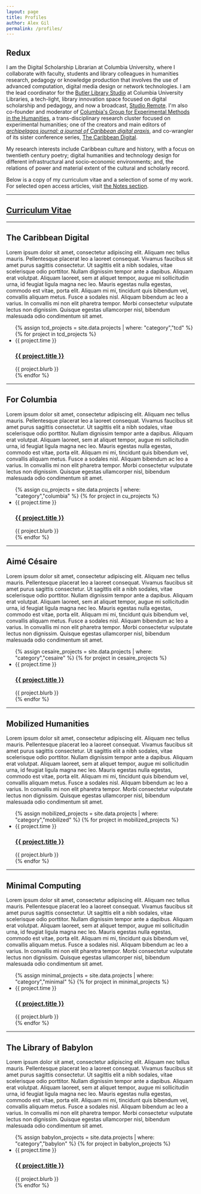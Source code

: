 ```yaml
---
layout: page
title: Profiles
author: Alex Gil
permalink: /profiles/
---
```


## Redux

I am the Digital Scholarship Librarian at Columbia University, where I collaborate with faculty, students and library colleagues in humanities research, pedagogy or knowledge production that involves the use of advanced computation, digital media design or network technologies. I am the lead coordinator for the [Butler Library Studio](https://studio.cul.columbia.edu/) at Columbia University Libraries, a tech-light, library innovation space focused on digital scholarship and pedagogy, and now a broadcast, [Studio Remote](https://www.twitch.tv/culstudio). I'm also co-founder and moderator of [Columbia's Group for Experimental Methods in the Humanities](http://xpmethod.plaintext.in/), a trans-disciplinary research cluster focused on experimental humanities; one of the creators and main editors of *[archipelagos journal: a journal of Caribbean digital praxis](http://archipelagosjournal.org/)*, and co-wrangler of its sister conference series, [The Caribbean Digital](http://caribbeandigitalnyc.net/). 

My research interests include Caribbean culture and history, with a focus on twentieth century poetry; digital humanities and technology design for different infrastructural and socio-economic environments; and, the relations of power and material extent of the cultural and scholarly record. 

Below is a copy of my curriculum vitae and a selection of some of my work. For selected open access articles, visit [the Notes section]({{site.baseurl}}/archive/). 

---
<h2><a class="post-link" target="_blank" href="{{site.baseurl}}/docs/gil-cv.pdf">Curriculum Vitae</a>
</h2>

---


## The Caribbean Digital

Lorem ipsum dolor sit amet, consectetur adipiscing elit. Aliquam nec tellus mauris. Pellentesque placerat leo a laoreet consequat. Vivamus faucibus sit amet purus sagittis consectetur. Ut sagittis elit a nibh sodales, vitae scelerisque odio porttitor. Nullam dignissim tempor ante a dapibus. Aliquam erat volutpat. Aliquam laoreet, sem at aliquet tempor, augue mi sollicitudin urna, id feugiat ligula magna nec leo. Mauris egestas nulla egestas, commodo est vitae, porta elit. Aliquam mi mi, tincidunt quis bibendum vel, convallis aliquam metus. Fusce a sodales nisl. Aliquam bibendum ac leo a varius. In convallis mi non elit pharetra tempor. Morbi consectetur vulputate lectus non dignissim. Quisque egestas ullamcorper nisl, bibendum malesuada odio condimentum sit amet.

<ul class="post-list">
{% assign tcd_projects = site.data.projects | where: "category","tcd" %}
{% for project in tcd_projects %}
    <li>
        <span class="post-meta">{{ project.time }}</span>
        <h3>
          <a class="post-link" href="{{ project.url | prepend: site.baseurl }}">{{ project.title }}</a>
        </h3>
        <span>{{ project.blurb }}</span>
    </li>
{% endfor %}
</ul> 

---

## For Columbia

Lorem ipsum dolor sit amet, consectetur adipiscing elit. Aliquam nec tellus mauris. Pellentesque placerat leo a laoreet consequat. Vivamus faucibus sit amet purus sagittis consectetur. Ut sagittis elit a nibh sodales, vitae scelerisque odio porttitor. Nullam dignissim tempor ante a dapibus. Aliquam erat volutpat. Aliquam laoreet, sem at aliquet tempor, augue mi sollicitudin urna, id feugiat ligula magna nec leo. Mauris egestas nulla egestas, commodo est vitae, porta elit. Aliquam mi mi, tincidunt quis bibendum vel, convallis aliquam metus. Fusce a sodales nisl. Aliquam bibendum ac leo a varius. In convallis mi non elit pharetra tempor. Morbi consectetur vulputate lectus non dignissim. Quisque egestas ullamcorper nisl, bibendum malesuada odio condimentum sit amet. 

<ul class="post-list">
{% assign cu_projects = site.data.projects | where: "category","columbia" %}
{% for project in cu_projects %}
    <li>
        <span class="post-meta">{{ project.time }}</span>
        <h3>
          <a class="post-link" href="{{ project.url | prepend: site.baseurl }}">{{ project.title }}</a>
        </h3>
        <span>{{ project.blurb }}</span>
    </li>
{% endfor %}
</ul> 

---

## Aimé Césaire

Lorem ipsum dolor sit amet, consectetur adipiscing elit. Aliquam nec tellus mauris. Pellentesque placerat leo a laoreet consequat. Vivamus faucibus sit amet purus sagittis consectetur. Ut sagittis elit a nibh sodales, vitae scelerisque odio porttitor. Nullam dignissim tempor ante a dapibus. Aliquam erat volutpat. Aliquam laoreet, sem at aliquet tempor, augue mi sollicitudin urna, id feugiat ligula magna nec leo. Mauris egestas nulla egestas, commodo est vitae, porta elit. Aliquam mi mi, tincidunt quis bibendum vel, convallis aliquam metus. Fusce a sodales nisl. Aliquam bibendum ac leo a varius. In convallis mi non elit pharetra tempor. Morbi consectetur vulputate lectus non dignissim. Quisque egestas ullamcorper nisl, bibendum malesuada odio condimentum sit amet.

<ul class="post-list">
{% assign cesaire_projects = site.data.projects | where: "category","cesaire" %}
{% for project in cesaire_projects %}
    <li>
        <span class="post-meta">{{ project.time }}</span>
        <h3>
          <a class="post-link" href="{{ project.url | prepend: site.baseurl }}">{{ project.title }}</a>
        </h3>
        <span>{{ project.blurb }}</span>
    </li>
{% endfor %}
</ul>  

---

## Mobilized Humanities

Lorem ipsum dolor sit amet, consectetur adipiscing elit. Aliquam nec tellus mauris. Pellentesque placerat leo a laoreet consequat. Vivamus faucibus sit amet purus sagittis consectetur. Ut sagittis elit a nibh sodales, vitae scelerisque odio porttitor. Nullam dignissim tempor ante a dapibus. Aliquam erat volutpat. Aliquam laoreet, sem at aliquet tempor, augue mi sollicitudin urna, id feugiat ligula magna nec leo. Mauris egestas nulla egestas, commodo est vitae, porta elit. Aliquam mi mi, tincidunt quis bibendum vel, convallis aliquam metus. Fusce a sodales nisl. Aliquam bibendum ac leo a varius. In convallis mi non elit pharetra tempor. Morbi consectetur vulputate lectus non dignissim. Quisque egestas ullamcorper nisl, bibendum malesuada odio condimentum sit amet. 

<ul class="post-list">
{% assign mobilized_projects = site.data.projects | where: "category","mobilized" %}
{% for project in mobilized_projects %}
    <li>
        <span class="post-meta">{{ project.time }}</span>
        <h3>
          <a class="post-link" href="{{ project.url | prepend: site.baseurl }}">{{ project.title }}</a>
        </h3>
        <span>{{ project.blurb }}</span>
    </li>
{% endfor %}
</ul> 

---

## Minimal Computing

Lorem ipsum dolor sit amet, consectetur adipiscing elit. Aliquam nec tellus mauris. Pellentesque placerat leo a laoreet consequat. Vivamus faucibus sit amet purus sagittis consectetur. Ut sagittis elit a nibh sodales, vitae scelerisque odio porttitor. Nullam dignissim tempor ante a dapibus. Aliquam erat volutpat. Aliquam laoreet, sem at aliquet tempor, augue mi sollicitudin urna, id feugiat ligula magna nec leo. Mauris egestas nulla egestas, commodo est vitae, porta elit. Aliquam mi mi, tincidunt quis bibendum vel, convallis aliquam metus. Fusce a sodales nisl. Aliquam bibendum ac leo a varius. In convallis mi non elit pharetra tempor. Morbi consectetur vulputate lectus non dignissim. Quisque egestas ullamcorper nisl, bibendum malesuada odio condimentum sit amet. 

<ul class="post-list">
{% assign minimal_projects = site.data.projects | where: "category","minimal" %}
{% for project in minimal_projects %}
    <li>
        <span class="post-meta">{{ project.time }}</span>
        <h3>
          <a class="post-link" href="{{ project.url | prepend: site.baseurl }}">{{ project.title }}</a>
        </h3>
        <span>{{ project.blurb }}</span>
    </li>
{% endfor %}
</ul> 

---

## The Library of Babylon

Lorem ipsum dolor sit amet, consectetur adipiscing elit. Aliquam nec tellus mauris. Pellentesque placerat leo a laoreet consequat. Vivamus faucibus sit amet purus sagittis consectetur. Ut sagittis elit a nibh sodales, vitae scelerisque odio porttitor. Nullam dignissim tempor ante a dapibus. Aliquam erat volutpat. Aliquam laoreet, sem at aliquet tempor, augue mi sollicitudin urna, id feugiat ligula magna nec leo. Mauris egestas nulla egestas, commodo est vitae, porta elit. Aliquam mi mi, tincidunt quis bibendum vel, convallis aliquam metus. Fusce a sodales nisl. Aliquam bibendum ac leo a varius. In convallis mi non elit pharetra tempor. Morbi consectetur vulputate lectus non dignissim. Quisque egestas ullamcorper nisl, bibendum malesuada odio condimentum sit amet.

<ul class="post-list">
{% assign babylon_projects = site.data.projects | where: "category","babylon" %}
{% for project in babylon_projects %}
    <li>
        <span class="post-meta">{{ project.time }}</span>
        <h3>
          <a class="post-link" href="{{ project.url | prepend: site.baseurl }}">{{ project.title }}</a>
        </h3>
        <span>{{ project.blurb }}</span>
    </li>
{% endfor %}
</ul>  










